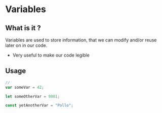 # Variables

## What is it ?

Variables are used to store information, that we can modify and/or reuse later on in our code.

- Very useful to make our code legible

## Usage

```js
// 
var someVar = 42;

let someOtherVar = 9001;

const yetAnotherVar = "Pollo";

```